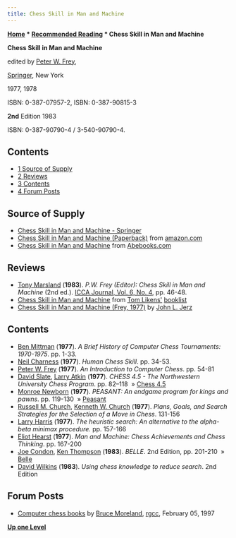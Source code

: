 ```yaml
---
title: Chess Skill in Man and Machine
---
```

**[Home](Home "Home") * [Recommended Reading](Recommended_Reading "Recommended Reading") * Chess Skill in Man and Machine**

[](http://www.amazon.com/Chess-Skill-Machine-Peter-Frey/dp/0387908153)
**Chess Skill in Man and Machine**

edited by [Peter W. Frey](Peter_W._Frey "Peter W. Frey"),

[Springer](https://en.wikipedia.org/wiki/Springer_Science%2BBusiness_Media), New York

1977, 1978

ISBN: 0-387-07957-2, ISBN: 0-387-90815-3

**2nd** Edition 1983

ISBN: 0-387-90790-4 / 3-540-90790-4.

## Contents

- [1 Source of Supply](#source-of-supply)
- [2 Reviews](#reviews)
- [3 Contents](#contents)
- [4 Forum Posts](#forum-posts)

## Source of Supply

- [Chess Skill in Man and Machine - Springer](https://link.springer.com/book/10.1007/978-1-4612-5515-4)
- [Chess Skill in Man and Machine (Paperback)](https://www.amazon.com/Chess-Skill-Machine-Peter-Frey/dp/0387908153) from [amazon.com](http://www.amazon.com/)
- [Chess Skill in Man and Machine](https://www.abebooks.com/9780387079578/Chess-Skill-Man-Machine-0387079572/plp) from [Abebooks.com](http://www.abebooks.com/)

## Reviews

- [Tony Marsland](Tony_Marsland "Tony Marsland") (**1983**). *P.W. Frey (Editor): Chess Skill in Man and Machine* (2nd ed.). [ICCA Journal, Vol. 6, No. 4](ICGA_Journal#6_4 "ICGA Journal"), pp. 46-48.
- [Chess Skill in Man and Machine](http://webpages.charter.net/tlikens/booklist.html#Chess_skill_in_man_and_machine) from [Tom Likens'](Tom_Likens "Tom Likens") [booklist](http://webpages.charter.net/tlikens/booklist.html)
- [Chess Skill in Man and Machine (Frey, 1977)](http://www.johnljerz.com/superduper/tlxdownloadsiteMAIN/id17.html) by [John L. Jerz](John_L._Jerz "John L. Jerz")

## Contents

- [Ben Mittman](Ben_Mittman "Ben Mittman") (**1977**). *A Brief History of Computer Chess Tournaments: 1970-1975*. pp. 1-33.
- [Neil Charness](index.php?title=Neil_Charness&action=edit&redlink=1 "Neil Charness (page does not exist)") (**1977**). *Human Chess Skill*. pp. 34-53.
- [Peter W. Frey](Peter_W._Frey "Peter W. Frey") (**1977**). *An Introduction to Computer Chess*. pp. 54-81
- [David Slate](David_Slate "David Slate"), [Larry Atkin](Larry_Atkin "Larry Atkin") (**1977**). *CHESS 4.5 - The Northwestern University Chess Program*. pp. 82–118  » [Chess 4.5](</Chess_(Program)> "Chess (Program)")
- [Monroe Newborn](Monroe_Newborn "Monroe Newborn") (**1977**). *PEASANT: An endgame program for kings and pawns*. pp. 119-130  » [Peasant](Peasant "Peasant")
- [Russell M. Church](index.php?title=Russell_M._Church&action=edit&redlink=1 "Russell M. Church (page does not exist)"), [Kenneth W. Church](Kenneth_W._Church "Kenneth W. Church") (**1977**). *Plans, Goals, and Search Strategies for the Selection of a Move in Chess*. 131-156
- [Larry Harris](Larry_Harris "Larry Harris") (**1977**). *The heuristic search: An alternative to the alpha-beta minimax procedure.* pp. 157-166
- [Eliot Hearst](index.php?title=Eliot_Hearst&action=edit&redlink=1 "Eliot Hearst (page does not exist)") (**1977**). *Man and Machine: Chess Achievements and Chess Thinking*. pp. 167-200
- [Joe Condon](Joe_Condon "Joe Condon"), [Ken Thompson](Ken_Thompson "Ken Thompson") (**1983**). *BELLE*. 2nd Edition, pp. 201-210  » [Belle](Belle "Belle")
- [David Wilkins](David_Wilkins "David Wilkins") (**1983**). *Using chess knowledge to reduce search*. 2nd Edition

## Forum Posts

- [Computer chess books](https://groups.google.com/g/rec.games.chess.computer/c/kecoM_YlyAM/m/NiCnP8wRgnQJ) by [Bruce Moreland](Bruce_Moreland "Bruce Moreland"), [rgcc](Computer_Chess_Forums "Computer Chess Forums"), February 05, 1997

**[Up one Level](Recommended_Reading "Recommended Reading")**

